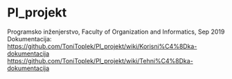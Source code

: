 # PI_projekt
Programsko inženjerstvo, Faculty of Organization and Informatics, Sep 2019
Dokumentacija: 
https://github.com/ToniToplek/PI_projekt/wiki/Korisni%C4%8Dka-dokumentacija
https://github.com/ToniToplek/PI_projekt/wiki/Tehni%C4%8Dka-dokumentacija
